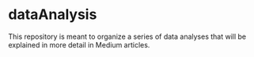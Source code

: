# dataAnalysis
This repository is meant to organize a series of data analyses that will be explained in more detail in Medium articles.
